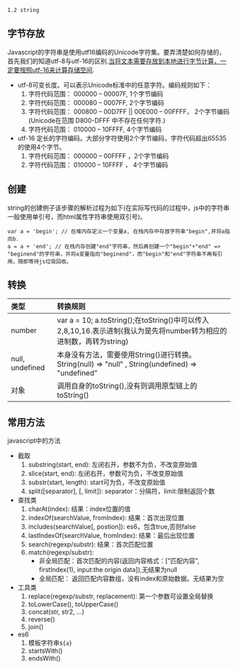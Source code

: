 ```
1.2 string
```

## 字节存放

Javascript的字符串是使用utf16编码的Unicode字符集。要弄清楚如何存储的，首先我们的知道utf-8与utf-16的区别.[当将文本需要存放到本地进行字节计算，一定要按照utf-16来计算存储空间](http://www.alloyteam.com/2013/12/js-calculate-the-number-of-bytes-occupied-by-a-string/%29。当将文本需要存放到本地进行字节计算，一定要按照utf-16来计算存储空间。).

* utf-8可变长度。可以表示Unicode标准中的任意字符。编码规则如下：
  1. 字符代码范围： 000000 – 00007F, 1个字节编码
  2. 字符代码范围： 000080 – 0007FF, 2个字节编码
  3. 字符代码范围： 000800 – 00D7FF \|\| 00E000 – 00FFFF， 2个字节编码 \(Unicode在范围 D800-DFFF 中不存在任何字符.\)
  4. 字符代码范围： 010000 – 10FFFF, 4个字节编码
* utf-16 定长的字符编码。大部分字符使用2个字节编码，字符代码超出65535的使用4个字节。
  1. 字符代码范围： 000000 – 00FFFF ，2个字节编码
  2. 字符代码范围： 010000 – 10FFFF ， 4个字节编码

## 创建

string的创建例子该步骤的解析过程为如下\(在实际写代码的过程中，js中的字符串一般使用单引号，而html属性字符串使用双引号\)。

```
var a = 'begin'; // 在堆内存定义一个变量a, 在栈内存中存放字符串"begin",并将a指向b.
a = a + 'end'; // 在栈内存创建"end"字符串，然后再创建一个"begin"+"end" => "beginend"的字符串，并将a变量指向"beginend"，而"begin"和"end"字符串不再有引用，随即等待js垃圾回收。
```

## 转换

| 类型 | 转换规则 |
| :--- | :--- |
| number | var a = 10; a.toString\(\);在toString\(\)中可以传入2,8,10,16.表示进制\(我认为是先将number转为相应的进制数，再转为string\) |
| null, undefined | 本身没有方法，需要使用String\(\)进行转换。String\(null\) =&gt; "null" , String\(undefined\) =&gt; "undefined" |
| 对象 | 调用自身的toString\(\),没有则调用原型链上的toString\(\) |

## 常用方法

javascript中的方法

* 截取
  1. substring\(start, end\): 左闭右开，参数不为负，不改变原始值
  2. slice\(start, end\): 左闭右开，参数可为负，不改变原始值
  3. substr\(start, length\): start可为负，不改变原始值
  4. split\(\[separator\], \[, limit\]\): separator：分隔符，limit:限制返回个数
* 查找类
  1. charAt\(index\): 结果：index位置的值
  2. indexOf\(searchValue, fromIndex\): 结果：首次出现位置
  3. includes\(searchValue\[, postion\]\): es6，包含true,否则false
  4. lastIndexOf\(searchValue, fromIndex\): 结果：最后出现位置 
  5. search\(regexp/substr\): 结果：首次匹配位置
  6. match\(regexp/substr\):
     * 非全局匹配：首次匹配的内容\(返回内容格式：\["匹配内容", firstIndex\(1\), input:the origin data\]\),无结果为null
     * 全局匹配： 返回匹配内容数组，没有index和原始数据。无结果为空
* 工具类
  1. replace\(regexp/substr, replacement\): 第一个参数可设置全局替换
  2. toLowerCase\(\), toUpperCase\(\)
  3. concat\(str, str2, ...\)
  4. reverse\(\)
  5. join\(\)
* es6
  1. 模板字符串`${a}`
  2. startsWith\(\)
  3. endsWith\(\)



